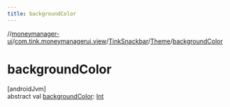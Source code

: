 ```yaml
---
title: backgroundColor
---
```

//[moneymanager-ui](../../../../index.html)/[com.tink.moneymanagerui.view](../../index.html)/[TinkSnackbar](../index.html)/[Theme](index.html)/[backgroundColor](background-color.html)



# backgroundColor



[androidJvm]\
abstract val [backgroundColor](background-color.html): [Int](https://kotlinlang.org/api/latest/jvm/stdlib/kotlin/-int/index.html)




